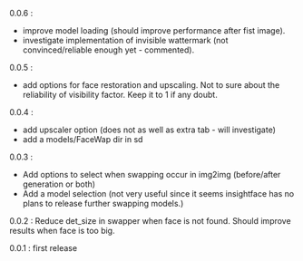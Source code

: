 0.0.6 :
+ improve model loading (should improve performance after fist image).
+ investigate implementation of invisible wattermark (not convinced/reliable enough yet - commented).

0.0.5 :

+ add options for face restoration and upscaling. Not to sure about the reliability of visibility factor. Keep it to 1 if any doubt.

0.0.4 :

+ add upscaler option (does not as well as extra tab - will investigate)
+ add a models/FaceWap dir in sd

0.0.3 : 

+ Add options to select when swapping occur in img2img (before/after generation or both) 
+ Add a model selection (not very useful since it seems insightface has no plans to release further swapping models.)

0.0.2 : Reduce det_size in swapper when face is not found. Should improve results when face is too big.

0.0.1 : first release